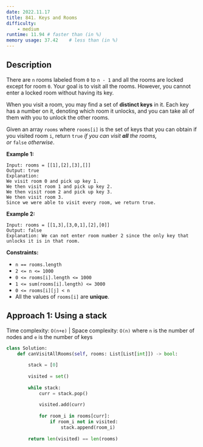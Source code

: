 ```yaml
---
date: 2022.11.17
title: 841. Keys and Rooms
difficulty:
    - medium
runtime: 11.94 # faster than (in %)
memory usage: 37.42    # less than (in %)
---
```

## Description
There are `n` rooms labeled from `0` to `n - 1` and all the rooms are locked except for room `0`. Your goal is to visit all the rooms. However, you cannot enter a locked room without having its key.

When you visit a room, you may find a set of **distinct keys** in it. Each key has a number on it, denoting which room it unlocks, and you can take all of them with you to unlock the other rooms.

Given an array `rooms` where `rooms[i]` is the set of keys that you can obtain if you visited room `i`, return `true` *if you can visit **all** the rooms, or* `false` *otherwise*.

**Example 1:**

```
Input: rooms = [[1],[2],[3],[]]
Output: true
Explanation:
We visit room 0 and pick up key 1.
We then visit room 1 and pick up key 2.
We then visit room 2 and pick up key 3.
We then visit room 3.
Since we were able to visit every room, we return true.

```

**Example 2:**

```
Input: rooms = [[1,3],[3,0,1],[2],[0]]
Output: false
Explanation: We can not enter room number 2 since the only key that unlocks it is in that room.

```

**Constraints:**

- `n == rooms.length`
- `2 <= n <= 1000`
- `0 <= rooms[i].length <= 1000`
- `1 <= sum(rooms[i].length) <= 3000`
- `0 <= rooms[i][j] < n`
- All the values of `rooms[i]` are **unique**.

## Approach 1: Using a stack
Time complexity: `O(n+e)`    |    Space complexity: `O(n)`
where `n` is the number of nodes and `e` is the number of keys

``` python
class Solution:
    def canVisitAllRooms(self, rooms: List[List[int]]) -> bool:
        
        stack = [0]
        
        visited = set()
        
        while stack:
            curr = stack.pop()
            
            visited.add(curr)
            
            for room_i in rooms[curr]:
                if room_i not in visited:
                    stack.append(room_i)
        
        return len(visited) == len(rooms)
```